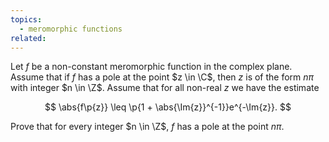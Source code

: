 ```yaml
---
topics:
  - meromorphic functions
related:
---
```


<problem>

Let $f$ be a non-constant meromorphic function in the complex plane. Assume that if $f$ has a pole at the point $z \in \C$, then $z$ is of the form $n\pi$ with integer $n \in \Z$. Assume that for all non-real $z$ we have the estimate

$$
\abs{f\p{z}} \leq \p{1 + \abs{\Im{z}}^{-1}}e^{-\Im{z}}.
$$

Prove that for every integer $n \in \Z$, $f$ has a pole at the point $n\pi$.

</problem>

<solution>



</solution>
